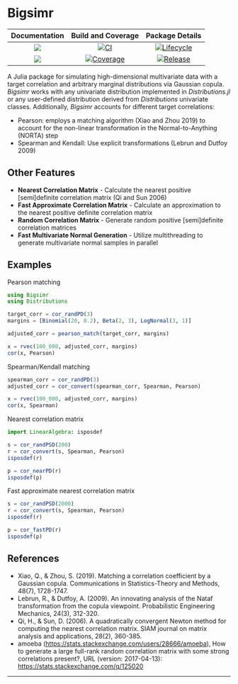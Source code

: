 # Bigsimr

| **Documentation**                       | **Build and Coverage**                  | **Package Details**                    |
|:---------------------------------------:|:---------------------------------------:|:--------------------------------------:|
| [![][docs-stable-img]][docs-stable-url] | [![CI][ci-img]][ci-url]                 | [![Lifecycle][life-img]][life-url]     |
| [![][docs-latest-img]][docs-latest-url] | [![Coverage][codecov-img]][codecov-url] | [![Release][release-img]][release-url] |



A Julia package for simulating high-dimensional multivariate data with a target correlation and arbitrary marginal distributions via Gaussian copula. *Bigsimr* works with any univariate distribution implemented in *Distributions.jl* or any user-defined distribution derived from *Distributions* univariate classes. Additionally, *Bigsimr* accounts for different target correlations:

- Pearson: employs a matching algorithm (Xiao and Zhou 2019) to account for the non-linear transformation in the Normal-to-Anything (NORTA) step
- Spearman and Kendall: Use explicit transformations (Lebrun and Dutfoy 2009)

## Other Features

* **Nearest Correlation Matrix** - Calculate the nearest positive [semi]definite correlation matrix (Qi and Sun 2006)
* **Fast Approximate Correlation Matrix** - Calculate an approximation to the nearest positive definite correlation matrix
* **Random Correlation Matrix** - Generate random positive [semi]definite correlation matrices
* **Fast Multivariate Normal Generation** - Utilize multithreading to generate multivariate normal samples in parallel

## Examples

Pearson matching

```julia
using Bigsimr
using Distributions

target_corr = cor_randPD(3)
margins = [Binomial(20, 0.2), Beta(2, 3), LogNormal(3, 1)]

adjusted_corr = pearson_match(target_corr, margins)

x = rvec(100_000, adjusted_corr, margins)
cor(x, Pearson)
```

Spearman/Kendall matching

```julia
spearman_corr = cor_randPD(3)
adjusted_corr = cor_convert(spearman_corr, Spearman, Pearson)

x = rvec(100_000, adjusted_corr, margins)
cor(x, Spearman)
```

Nearest correlation matrix

```julia
import LinearAlgebra: isposdef

s = cor_randPSD(200)
r = cor_convert(s, Spearman, Pearson)
isposdef(r)

p = cor_nearPD(r)
isposdef(p)
```

Fast approximate nearest correlation matrix

```julia
s = cor_randPSD(2000)
r = cor_convert(s, Spearman, Pearson)
isposdef(r)

p = cor_fastPD(r)
isposdef(p)
```

## References

* Xiao, Q., & Zhou, S. (2019). Matching a correlation coefficient by a Gaussian copula. Communications in Statistics-Theory and Methods, 48(7), 1728-1747.
* Lebrun, R., & Dutfoy, A. (2009). An innovating analysis of the Nataf transformation from the copula viewpoint. Probabilistic Engineering Mechanics, 24(3), 312-320.
* Qi, H., & Sun, D. (2006). A quadratically convergent Newton method for computing the nearest correlation matrix. SIAM journal on matrix analysis and applications, 28(2), 360-385.
* amoeba (https://stats.stackexchange.com/users/28666/amoeba), How to generate a large full-rank random correlation matrix with some strong correlations present?, URL (version: 2017-04-13): https://stats.stackexchange.com/q/125020

---

[docs-stable-img]: https://img.shields.io/badge/docs-stable-blue.svg
[docs-stable-url]: https://adknudson.github.io/Bigsimr.jl/stable

[docs-latest-img]: https://img.shields.io/badge/docs-latest-blue.svg
[docs-latest-url]: https://adknudson.github.io/Bigsimr.jl/dev

[codecov-img]: https://codecov.io/gh/adknudson/Bigsimr.jl/branch/master/graph/badge.svg
[codecov-url]: https://codecov.io/gh/adknudson/Bigsimr.jl

[ci-img]: https://github.com/adknudson/Bigsimr.jl/actions/workflows/CI.yml/badge.svg
[ci-url]: https://github.com/adknudson/Bigsimr.jl/actions/workflows/CI.yml

[release-img]: https://img.shields.io/github/v/tag/adknudson/Bigsimr.jl?label=release&sort=semver
[release-url]: https://github.com/adknudson/Bigsimr.jl/releases

[life-img]: https://img.shields.io/badge/lifecycle-experimental-orange
[life-url]: https://lifecycle.r-lib.org/articles/stages.html

